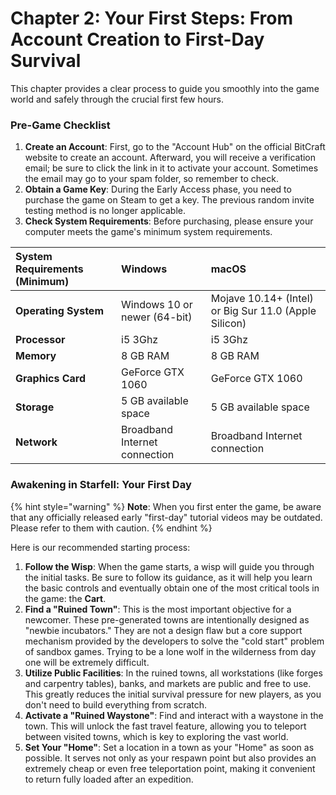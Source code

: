 # Chapter 2: Your First Steps: From Account Creation to First-Day Survival

This chapter provides a clear process to guide you smoothly into the game world and safely through the crucial first few hours.

### Pre-Game Checklist

1.  **Create an Account**: First, go to the "Account Hub" on the official BitCraft website to create an account. Afterward, you will receive a verification email; be sure to click the link in it to activate your account. Sometimes the email may go to your spam folder, so remember to check.
2.  **Obtain a Game Key**: During the Early Access phase, you need to purchase the game on Steam to get a key. The previous random invite testing method is no longer applicable.
3.  **Check System Requirements**: Before purchasing, please ensure your computer meets the game's minimum system requirements.

| System Requirements (Minimum) | Windows                       | macOS                                                 |
| :---------------------------- | :---------------------------- | :---------------------------------------------------- |
| **Operating System**          | Windows 10 or newer (64-bit)  | Mojave 10.14+ (Intel) or Big Sur 11.0 (Apple Silicon) |
| **Processor**                 | i5 3Ghz                       | i5 3Ghz                                               |
| **Memory**                    | 8 GB RAM                      | 8 GB RAM                                              |
| **Graphics Card**             | GeForce GTX 1060              | GeForce GTX 1060                                      |
| **Storage**                   | 5 GB available space          | 5 GB available space                                  |
| **Network**                   | Broadband Internet connection | Broadband Internet connection                         |

### Awakening in Starfell: Your First Day

{% hint style="warning" %}
**Note**: When you first enter the game, be aware that any officially released early "first-day" tutorial videos may be outdated. Please refer to them with caution.
{% endhint %}

Here is our recommended starting process:

1.  **Follow the Wisp**: When the game starts, a wisp will guide you through the initial tasks. Be sure to follow its guidance, as it will help you learn the basic controls and eventually obtain one of the most critical tools in the game: the **Cart**.
2.  **Find a "Ruined Town"**: This is the most important objective for a newcomer. These pre-generated towns are intentionally designed as "newbie incubators." They are not a design flaw but a core support mechanism provided by the developers to solve the "cold start" problem of sandbox games. Trying to be a lone wolf in the wilderness from day one will be extremely difficult.
3.  **Utilize Public Facilities**: In the ruined towns, all workstations (like forges and carpentry tables), banks, and markets are public and free to use. This greatly reduces the initial survival pressure for new players, as you don't need to build everything from scratch.
4.  **Activate a "Ruined Waystone"**: Find and interact with a waystone in the town. This will unlock the fast travel feature, allowing you to teleport between visited towns, which is key to exploring the vast world.
5.  **Set Your "Home"**: Set a location in a town as your "Home" as soon as possible. It serves not only as your respawn point but also provides an extremely cheap or even free teleportation point, making it convenient to return fully loaded after an expedition.
